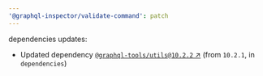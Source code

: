 ```yaml
---
'@graphql-inspector/validate-command': patch
---
```

dependencies updates:
  - Updated dependency [`@graphql-tools/utils@10.2.2`
    ↗︎](https://www.npmjs.com/package/@graphql-tools/utils/v/10.2.2) (from `10.2.1`, in
    `dependencies`)
